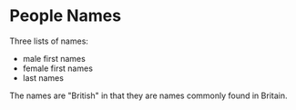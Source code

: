# People Names

Three lists of names:

* male first names
* female first names
* last names

The names are "British" in that they are names commonly found in
Britain.
